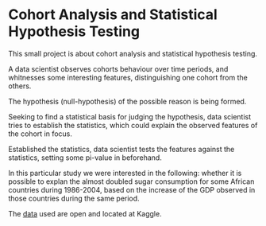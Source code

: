 # Cohort Analysis and Statistical Hypothesis Testing

This small project is about
cohort analysis and statistical hypothesis testing.
               
A data scientist observes cohorts behaviour over time periods,
and whitnesses some interesting features, distinguishing one
cohort from the others.

The hypothesis (null-hypothesis) of the possible reason is
being formed.

Seeking to find a statistical basis for judging the hypothesis,
data scientist tries to establish the statistics, which could
explain the observed features of the cohort in focus.</p>
Established the statistics, data scientist tests the
features
against the statistics, setting some pi-value in beforehand.

In this particular study we were interested in the following:
whether it is possible to explan the almost doubled sugar
consumption for some African countries during 1986-2004, based on
the increase of the GDP  observed in those countries during the same
period.

The [data](href="https://www.kaggle.com/angelmm/healthteethsugar">) 
used are open and located at Kaggle.

